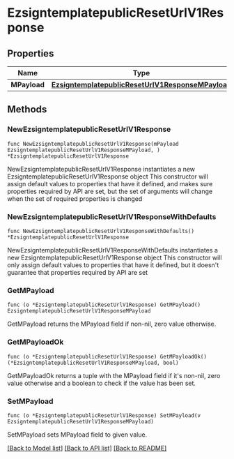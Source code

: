 # EzsigntemplatepublicResetUrlV1Response

## Properties

Name | Type | Description | Notes
------------ | ------------- | ------------- | -------------
**MPayload** | [**EzsigntemplatepublicResetUrlV1ResponseMPayload**](EzsigntemplatepublicResetUrlV1ResponseMPayload.md) |  | 

## Methods

### NewEzsigntemplatepublicResetUrlV1Response

`func NewEzsigntemplatepublicResetUrlV1Response(mPayload EzsigntemplatepublicResetUrlV1ResponseMPayload, ) *EzsigntemplatepublicResetUrlV1Response`

NewEzsigntemplatepublicResetUrlV1Response instantiates a new EzsigntemplatepublicResetUrlV1Response object
This constructor will assign default values to properties that have it defined,
and makes sure properties required by API are set, but the set of arguments
will change when the set of required properties is changed

### NewEzsigntemplatepublicResetUrlV1ResponseWithDefaults

`func NewEzsigntemplatepublicResetUrlV1ResponseWithDefaults() *EzsigntemplatepublicResetUrlV1Response`

NewEzsigntemplatepublicResetUrlV1ResponseWithDefaults instantiates a new EzsigntemplatepublicResetUrlV1Response object
This constructor will only assign default values to properties that have it defined,
but it doesn't guarantee that properties required by API are set

### GetMPayload

`func (o *EzsigntemplatepublicResetUrlV1Response) GetMPayload() EzsigntemplatepublicResetUrlV1ResponseMPayload`

GetMPayload returns the MPayload field if non-nil, zero value otherwise.

### GetMPayloadOk

`func (o *EzsigntemplatepublicResetUrlV1Response) GetMPayloadOk() (*EzsigntemplatepublicResetUrlV1ResponseMPayload, bool)`

GetMPayloadOk returns a tuple with the MPayload field if it's non-nil, zero value otherwise
and a boolean to check if the value has been set.

### SetMPayload

`func (o *EzsigntemplatepublicResetUrlV1Response) SetMPayload(v EzsigntemplatepublicResetUrlV1ResponseMPayload)`

SetMPayload sets MPayload field to given value.



[[Back to Model list]](../README.md#documentation-for-models) [[Back to API list]](../README.md#documentation-for-api-endpoints) [[Back to README]](../README.md)


